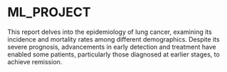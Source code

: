 # ML_PROJECT
This report delves into the epidemiology of lung cancer, examining its incidence and mortality rates among different demographics. Despite its severe prognosis, advancements in early detection and treatment have enabled some patients, particularly those diagnosed at earlier stages, to achieve remission.
